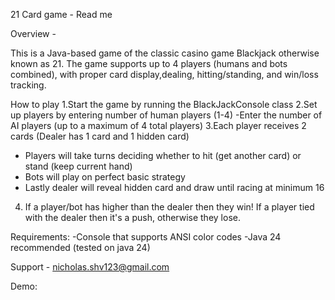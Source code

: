 21 Card game - Read me


Overview -

This is a Java-based game of the classic casino game Blackjack otherwise known as 21. The game
supports up to 4 players (humans and bots combined), with proper card display,dealing, hitting/standing, and
win/loss tracking.


How to play
1.Start the game by running the BlackJackConsole class
2.Set up players by entering number of human players (1-4)
    -Enter the number of AI players (up to a maximum of 4 total players)
3.Each player receives 2 cards (Dealer has 1 card and 1 hidden card)
- Players will take turns deciding whether to hit (get another card) or stand (keep current hand)
- Bots will play on perfect basic strategy
- Lastly dealer will reveal hidden card and draw until racing at minimum 16
4. If a player/bot has higher than the dealer then they win!
If a player tied with the dealer then it's a push, otherwise they lose.

Requirements:
 -Console that supports ANSI color codes
 -Java 24 recommended (tested on java 24)

 Support - nicholas.shv123@gmail.com

Demo: